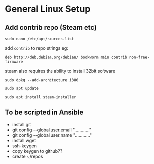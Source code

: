 # General Linux Setup

## Add contrib repo (Steam etc)

`sudo nano /etc/apt/sources.list`

add `contrib` to repo strings eg:

`deb http://deb.debian.org/debian/ bookworm main contrib non-free-firmware`

steam also requires the ability to install 32bit software

`sudo dpkg --add-architecture i386`

`sudo apt update`

`sudo apt install steam-installer`

## To be scripted in Ansible

- install git
- git config --global user.email "............"
- git config --global user.name "............"
- install wget
- ssh-keygen
- copy keygen to github??
- create ~/repos
